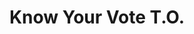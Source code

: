 ---
title: Know Your Vote T.O.
description: Know Your Vote T.O. is a municipal election candidate civic learning website developed by the Toronto Public Library.
tags: 
  - type/project
  - topic/elections
social:
  website: https://www.knowyourvote.to/
hacknight:
  - "[[376]]"
status_project: Unknown
status_contributor: Closed
---